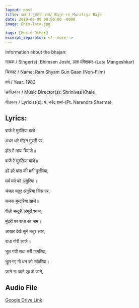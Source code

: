 ```yaml
---
layout: post
title: बाजे रे मुरलिया बाजे/ Baje re Muraliya Baje
date: 2019-06-08 00:00:00 -0000
image: Bhim-lata.jpg

tags: [Music-Other]
excerpt_separator: <!--more-->
---
```


Information about the bhajan:


गायक / Singer(s): Bhimsen Joshi,  लता मंगेशकर-(Lata Mangeshkar)

चित्रपट / Name: Ram Shyam Gun Gaan (Non-Film)

वर्ष / Year: 1983 <!--more-->

संगीतकार / Music Director(s): Shrinivas Khale

गीतकार / Lyricist(s): पं. नरेंद्र शर्मा-(Pt. Narendra Sharma) 




## Lyrics: 


बाजे रे मुरलिया बाजे।

अधर धरे मोहन मुरली पर,

होंठ में माया बिराजे॥

बाजे रे मुरलिया बाजे॥



हरे हरे बांस की बनी मुरलिया,

मर्म मर्म को अंगुरिया।

चंचल चतुर अंगुरिया जिस पर,

कनक मुन्दरिया साजे॥



पीली मन्दुरी अंगूरी श्याम,

मुंदरी पर राधा का नाम।

आखर देखे सुने मधुर स्वर,

राधा गोरी लाजे॥



भूल गयी राधा भरी गागरिया,

भूल गए गो धन को सांवरिया।

जाने ना जाने एह दो जाने,




## Audio File



[Google Drive Link][Google Drive Link]

[Google Drive Link]: https://drive.google.com/open?id=1SeCMWd1j-d8O6mkTh-DTvZIpZeAoops9
